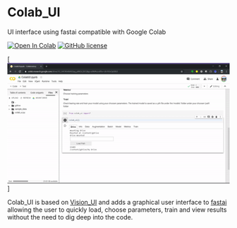# Colab_UI
UI interface using fastai compatible with Google Colab

[![Open In Colab](https://colab.research.google.com/assets/colab-badge.svg)](https://colab.research.google.com/drive/1O_H41XhABAEQxg_p8KZd_BCQ8pj-eJX6)  [![GitHub license](https://img.shields.io/github/license/Naereen/StrapDown.js.svg)](https://github.com/Naereen/StrapDown.js/blob/master/LICENSE)

[![Colab UI Demo](static/Colab_UI.gif)]

Colab_UI is based on [Vision_UI](https://github.com/asvcode/Vision_UI) and adds a graphical user interface to [fastai](https://www.fast.ai/) allowing the user to quickly load, choose parameters, train and view results without the need to dig deep into the code.
